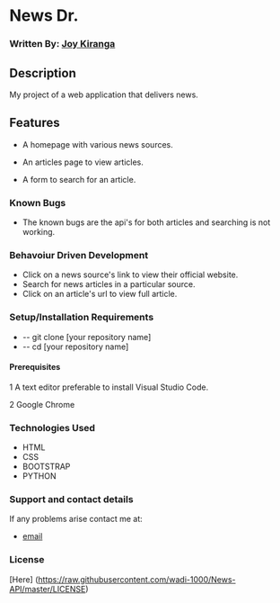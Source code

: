 # News Dr.

### Written By: [Joy Kiranga](https://github.com/wadi-1000)

## Description

My project of a web application that delivers news.

## Features

-  A homepage with various news sources.

-  An articles page to view articles.

-  A form to search for an article.

### Known Bugs

-  The known bugs are the api's for both articles and searching is not working.

### Behavoiur Driven Development

-  Click on a news source's link to view their official website.
-  Search for news articles in a particular source.
-  Click on an article's url to view full article.


### Setup/Installation Requirements

-  -- git clone [your repository name]
-  -- cd [your repository name]

#### Prerequisites

1 A text editor preferable to install Visual Studio Code.

2 Google Chrome

### Technologies Used

-  HTML
-  CSS
-  BOOTSTRAP
-  PYTHON

### Support and contact details

If any problems arise contact me at:

-  [email](jk.mk@gmail.com)

### License

[Here] (https://raw.githubusercontent.com/wadi-1000/News-API/master/LICENSE)
